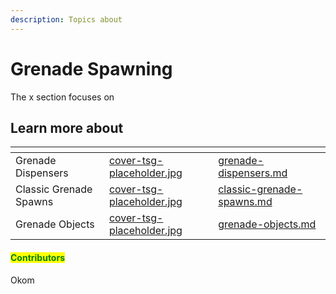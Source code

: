 ```yaml
---
description: Topics about
---
```


# Grenade Spawning

The x section focuses on&#x20;



## Learn more about

<table data-view="cards"><thead><tr><th></th><th data-hidden data-card-cover data-type="files"></th><th data-hidden data-card-target data-type="content-ref"></th></tr></thead><tbody><tr><td>Grenade Dispensers</td><td><a href="../../../../../.gitbook/assets/cover-tsg-placeholder.jpg">cover-tsg-placeholder.jpg</a></td><td><a href="grenade-dispensers.md">grenade-dispensers.md</a></td></tr><tr><td>Classic Grenade Spawns</td><td><a href="../../../../../.gitbook/assets/cover-tsg-placeholder.jpg">cover-tsg-placeholder.jpg</a></td><td><a href="classic-grenade-spawns.md">classic-grenade-spawns.md</a></td></tr><tr><td>Grenade Objects</td><td><a href="../../../../../.gitbook/assets/cover-tsg-placeholder.jpg">cover-tsg-placeholder.jpg</a></td><td><a href="grenade-objects.md">grenade-objects.md</a></td></tr></tbody></table>



#### <mark style="color:green;">Contributors</mark>

Okom
